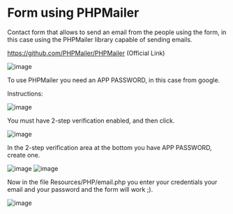 # Form using PHPMailer
Contact form that allows to send an email from the people using the form, in this case using the PHPMailer library capable of sending emails.

https://github.com/PHPMailer/PHPMailer (Official Link)

![image](https://github.com/RomelTeja7/PHPMailer/assets/118077551/6c23851e-1ae2-47da-b5ca-db11c17c103d)

To use PHPMailer you need an APP PASSWORD, in this case from google.

Instructions:

![image](https://github.com/RomelTeja7/PHPMailer/assets/118077551/abe4e75b-7997-4f42-8aec-92f26d515ee5)

You must have 2-step verification enabled, and then click.

![image](https://github.com/RomelTeja7/PHPMailer/assets/118077551/780cf6f4-4a4d-435f-bf32-2735a69134b4)

In the 2-step verification area at the bottom you have APP PASSWORD, create one.

![image](https://github.com/RomelTeja7/PHPMailer/assets/118077551/16bacec4-6323-46ee-a09b-94d4771dfb01)
![image](https://github.com/RomelTeja7/PHPMailer/assets/118077551/6132d14f-7af1-472d-9395-2d2862358a26)

Now in the file Resources/PHP/email.php you enter your credentials your email and your password and the form will work ;).

![image](https://github.com/RomelTeja7/PHPMailer/assets/118077551/e3dadfd5-d2da-4a45-a595-c9eedfca2c53)


